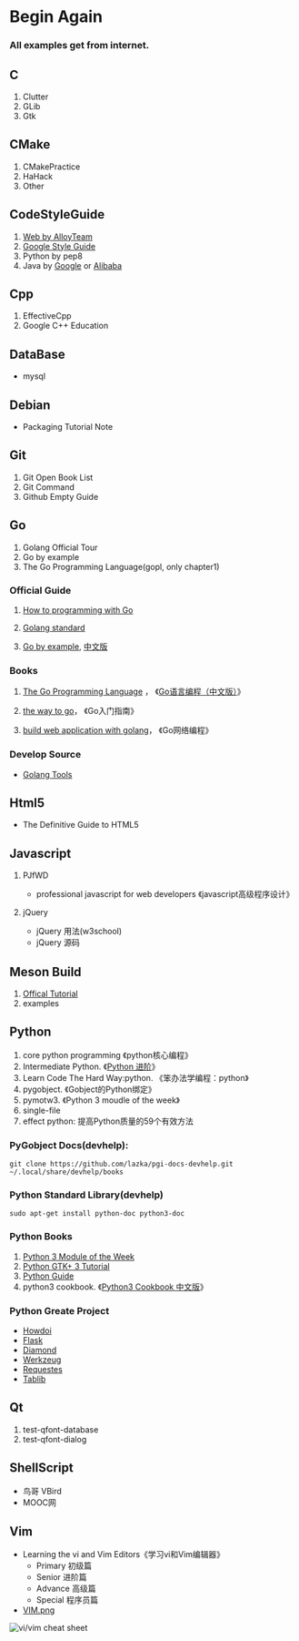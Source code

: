<h1>Begin Again</h1>

<h3>All examples get from internet.</h3>

## C
1. Clutter
2. GLib
3. Gtk

## CMake
1. CMakePractice
2. HaHack
3. Other

## CodeStyleGuide
1. [Web by AlloyTeam](https://alloyteam.github.io)
2. [Google Style Guide](https://github.com/google/styleguide)
3. Python by pep8
4. Java by [Google](https://github.com/google/styleguide) or [Alibaba](https://github.com/alibaba/p3c)

## Cpp
1. EffectiveCpp
2. Google C++ Education

## DataBase
- mysql

## Debian
- Packaging Tutorial Note

## Git
1. Git Open Book List
2. Git Command
3. Github Empty Guide

## Go
1. Golang Official Tour
2. Go by example
3. The Go Programming Language(gopl, only chapter1)

### Official Guide

1. [How to programming with Go](https://go-zh.org/doc/code.html)

2. [Golang standard](https://go-zh.org/ref/spec)

3. [Go by example](https://gobyexample.com), [中文版](https://gobyexample.xgwang.me)

### Books
1. [The Go Programming Language](http://www.gopl.io/) ， 《[Go语言编程（中文版）](https://yar999.gitbooks.io/gopl-zh/)》

2. [the way to go](https://github.com/Unknwon/the-way-to-go_ZH_CN)， 《Go入门指南》

3. [build web application with golang](https://github.com/astaxie/build-web-application-with-golang)， 《Go网络编程》

### Develop Source

- [Golang Tools](https://github.com/golang/tools)

## Html5
- The Definitive Guide to HTML5

## Javascript
1. PJfWD
    - professional javascript for web developers
     《javascript高级程序设计》

2. jQuery
    - jQuery 用法(w3school)
    - jQuery 源码

## Meson Build
1. [Offical Tutorial](http://mesonbuild.com/Tutorial.html)
2. examples

## Python
1. core python programming 《python核心编程》
2. Intermediate Python. 《[Python 进阶](https://github.com/eastlakeside/interpy-zh)》
3. Learn Code The Hard Way:python. 《笨办法学编程：python》
4. pygobject. 《Gobject的Python绑定》
5. pymotw3. 《Python 3 moudle of the week》
6. single-file
7. effect python: 提高Python质量的59个有效方法

### PyGobject Docs(devhelp):

```shell
git clone https://github.com/lazka/pgi-docs-devhelp.git ~/.local/share/devhelp/books

```

### Python Standard Library(devhelp)

```shell
sudo apt-get install python-doc python3-doc
```

### Python Books

1. [Python 3 Module of the Week](https://pymotw.com/3/)
2. [Python GTK+ 3 Tutorial](http://python-gtk-3-tutorial.readthedocs.io)
3. [Python Guide](http://docs.python-guide.org/en/latest/)
4. python3 cookbook. 《[Python3 Cookbook 中文版](https://python3-cookbook.readthedocs.io/zh_CN/latest/preface.html)》


### Python Greate Project

- [Howdoi](https://github.com/gleitz/howdoi)
- [Flask](https://github.com/pallets/flask)
- [Diamond](https://github.com/python-diamond/Diamond)
- [Werkzeug](https://github.com/pallets/werkzeug)
- [Requestes](https://github.com/requests/requests)
- [Tablib](https://github.com/kennethreitz/tablib)

## Qt
1. test-qfont-database
2. test-qfont-dialog

## ShellScript
- 鸟哥 VBird
- MOOC网

## Vim
- Learning the vi and Vim Editors《学习vi和Vim编辑器》
    - Primary 初级篇
    - Senior 进阶篇
    - Advance 高级篇
    - Special 程序员篇
- [VIM.png](http://sheet.shiar.nl/vi)

![vi/vim cheat sheet](https://github.com/wikinee/note/blob/master/Vim/VIM.png)
